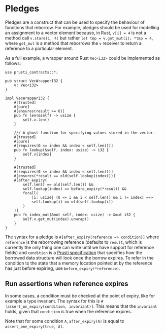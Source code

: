 # Pledges

Pledges are a construct that can be used to specify the behaviour of functions that reborrow. For example, pledges should be used for modelling an assignment to a vector element because, in Rust, `v[i] = 4` is not a method call `v.store(i, 4)` but rather `let tmp = v.get_mut(i); *tmp = 4`, where `get_mut` is a method that reborrows the `v` receiver to return a reference to a particular element.

As a full example, a wrapper around Rust `Vec<i32>` could be implemented as follows:

```rust,noplaypen,ignore
use prusti_contracts::*;

pub struct VecWrapperI32 {
    v: Vec<i32>
}

impl VecWrapperI32 {
    #[trusted]
    #[pure]
    #[ensures(result >= 0)]
    pub fn len(&self) -> usize {
        self.v.len()
    }

    /// A ghost function for specifying values stored in the vector.
    #[trusted]
    #[pure]
    #[requires(0 <= index && index < self.len())]
    pub fn lookup(&self, index: usize) -> i32 {
        self.v[index]
    }

    #[trusted]
    #[requires(0 <= index && index < self.len())]
    #[ensures(*result == old(self.lookup(index)))]
    #[after_expiry(
        self.len() == old(self.len()) &&
        self.lookup(index) == before_expiry(*result) &&
        forall(
            |i: usize| (0 <= i && i < self.len() && i != index) ==>
            self.lookup(i) == old(self.lookup(i))
        )
    )]
    pub fn index_mut(&mut self, index: usize) -> &mut i32 {
        self.v.get_mut(index).unwrap()
    }
}
```

The syntax for a pledge is `#[after_expiry(reference => condition)]` where
`reference` is the reborrowing reference (defaults to `result`, which is
currently the only thing one can write until we have support for
reference fields) and `condition` is a [Prusti specification](../syntax.md) that specifies how the borrowed data
structure will look once the borrow expires. To refer in the condition to the state that
a memory location pointed at by the reference has just before expiring,
use `before_expiry(*reference)`.

## Run assertions when reference expires

In some cases, a condition must be checked at the point of expiry, like for example a type invariant.
The syntax for this is `#[assert_on_expiry(condition, invariant)]`.
This means that the `invariant` holds, given that `condition` is true when the reference expires.

Note that for some condition `A`, `after_expiry(A)` is equal to `assert_one_expiry(true, A)`.

